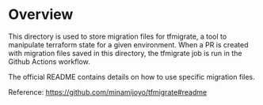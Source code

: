 # Overview

This directory is used to store migration files for tfmigrate, a tool to manipulate terraform state for a given environment. When a PR is created with migration files saved in this directory, the tfmigrate job is run in the Github Actions workflow.

The official README contains details on how to use specific migration files.

Reference: https://github.com/minamijoyo/tfmigrate#readme
